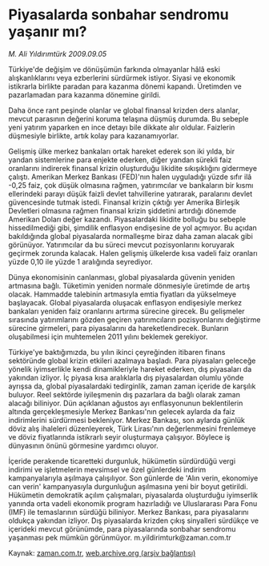 # Piyasalarda sonbahar sendromu yaşanır mı?

*M. Ali Yıldırımtürk 2009.09.05*

<tr><td class="metin" colspan="2" style="padding-top: 20px; padding-left: 5px; ">Türkiye'de değişim ve dönüşümün farkında olmayanlar hâlâ eski alışkanlıklarını veya ezberlerini sürdürmek istiyor. Siyasi ve ekonomik istikrarla birlikte paradan para kazanma dönemi kapandı. Üretimden ve pazarlamadan para kazanma dönemine girildi.</td></tr><tr><td class="metin" colspan="2" style="padding-top: 20px; padding-left: 5px; "><p>Daha önce rant peşinde olanlar ve global finansal krizden ders alanlar, mevcut parasının değerini koruma telaşına düşmüş durumda. Bu sebeple yeni yatırım yaparken en ince detayı bile dikkate alır oldular. Faizlerin düşmesiyle birlikte, artık kolay para kazanamıyorlar.
<p>Gelişmiş ülke merkez bankaları ortak hareket ederek son iki yılda, bir yandan sistemlerine para enjekte ederken, diğer yandan sürekli faiz oranlarını indirerek finansal krizin oluşturduğu likidite sıkışıklığını gidermeye çalıştı. Amerikan Merkez Bankası (FED)'nın halen uyguladığı yüzde sıfır ilâ -0,25 faiz, çok düşük olmasına rağmen, yatırımcılar ve bankaların bir kısmı ellerindeki parayı düşük faizli devlet tahvillerine yatırarak, paralarını devlet güvencesinde tutmak istedi. Finansal krizin çıktığı yer Amerika Birleşik Devletleri olmasına rağmen finansal krizin şiddetini artırdığı dönemde Amerikan Doları değer kazandı. Piyasalardaki likidite bolluğu bu sebeple hissedilmediği gibi, şimdilik enflasyon endişesine de yol açmıyor. Bu açıdan bakıldığında global piyasalarda normalleşme biraz daha zaman alacak gibi görünüyor. Yatırımcılar da bu süreci mevcut pozisyonlarını koruyarak geçirmek zorunda kalacak. Halen gelişmiş ülkelerde kısa vadeli faiz oranları yüzde 0,10 ile yüzde 1 aralığında seyrediyor.
<p>Dünya ekonomisinin canlanması, global piyasalarda güvenin yeniden artmasına bağlı. Tüketimin yeniden normale dönmesiyle üretimde de artış olacak. Hammadde talebinin artmasıyla emtia fiyatları da yükselmeye başlayacak. Global piyasalarda oluşacak enflasyon endişesiyle merkez bankaları yeniden faiz oranlarını artırma sürecine girecek. Bu gelişmeler sırasında yatırımlarını gözden geçiren yatırımcıların pozisyonlarını değiştirme sürecine girmeleri, para piyasalarını da hareketlendirecek. Bunların oluşabilmesi için muhtemelen 2011 yılını beklemek gerekiyor.
<p>Türkiye'ye baktığımızda, bu yılın ikinci çeyreğinden itibaren finans sektöründe global krizin etkileri azalmaya başladı. Para piyasaları geleceğe yönelik iyimserlikle kendi dinamikleriyle hareket ederken, dış piyasaları da yakından izliyor. İç piyasa kısa aralıklarla dış piyasalardan olumlu yönde ayrışsa da, global piyasalardaki tedirginlik, zaman zaman içeride de karşılık buluyor. Reel sektörde iyileşmenin dış pazarlara da bağlı olarak zaman alacağı biliniyor. Dün açıklanan ağustos ayı enflasyonunun beklentilerin altında gerçekleşmesiyle Merkez Bankası'nın gelecek aylarda da faiz indirimlerini sürdürmesi bekleniyor. Merkez Bankası, son aylarda günlük döviz alış ihaleleri düzenleyerek, Türk Lirası'nın değerlenmesini frenlemeye ve döviz fiyatlarında istikrarlı seyir oluşturmaya çalışıyor. Böylece iş dünyasının önünü görmesine yardımcı oluyor.
<p>İçeride perakende ticaretteki durgunluk, hükümetin sürdürdüğü vergi indirimi ve işletmelerin mevsimsel ve özel günlerdeki indirim kampanyalarıyla aşılmaya çalışılıyor. Son günlerde de 'Alın verin, ekonomiye can verin' kampanyasıyla durgunluğun aşılmasına yeni bir boyut getirildi. Hükümetin demokratik açılım çalışmaları, piyasalarda oluşturduğu iyimserlik yanında orta vadeli ekonomik program hazırladığı ve Uluslararası Para Fonu (IMF) ile temaslarının sürdüğü biliniyor. Merkez Bankası, para piyasalarını oldukça yakından izliyor. Dış piyasalarda krizden çıkış sinyalleri sürdükçe ve içerideki mevcut görünümde, para piyasalarında sonbahar sendromu yaşanması pek mümkün görünmüyor. m.yildirimturk@zaman.com.tr<br/></p></p></p></p></p></td></tr>

Kaynak: [zaman.com.tr](http://zaman.com.tr/yazar.do?yazino=888682), [web.archive.org (arşiv bağlantısı)](http://web.archive.org/web/20091129101645/http://www.zaman.com.tr:80/yazar.do?yazino=888682)
